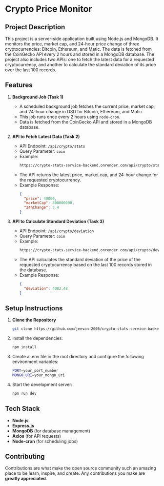 # Crypto Price Monitor

## Project Description

This project is a server-side application built using Node.js and MongoDB. It monitors the price, market cap, and 24-hour price change of three cryptocurrencies: Bitcoin, Ethereum, and Matic. The data is fetched from the CoinGecko API every 2 hours and stored in a MongoDB database. The project also includes two APIs: one to fetch the latest data for a requested cryptocurrency, and another to calculate the standard deviation of its price over the last 100 records.

## Features

1. **Background Job (Task 1)**
   - A scheduled background job fetches the current price, market cap, and 24-hour change in USD for Bitcoin, Ethereum, and Matic.
   - This job runs once every 2 hours using `node-cron`.
   - Data is fetched from the CoinGecko API and stored in a MongoDB database.

2. **API to Fetch Latest Data (Task 2)**
   - API Endpoint: `/api/crypto/stats`
   - Query Parameter: `coin`
   - Example:
     ```bash
     https://crypto-stats-service-backend.onrender.com/api/crypto/stats?coin=bitcoin
     ```
   - The API returns the latest price, market cap, and 24-hour change for the requested cryptocurrency.
   - Example Response:
     ```json
     {
       "price": 40000,
       "marketCap": 800000000,
       "24hChange": 3.4
     }
     ```

3. **API to Calculate Standard Deviation (Task 3)**
   - API Endpoint: `/api/crypto/deviation`
   - Query Parameter: `coin`
   - Example:
     ```bash
     https://crypto-stats-service-backend.onrender.com/api/crypto/deviation?coin=bitcoin
     ```
   - The API calculates the standard deviation of the price of the requested cryptocurrency based on the last 100 records stored in the database.
   - Example Response:
     ```json
     {
       "deviation": 4082.48
     }
     ```

## Setup Instructions

1. **Clone the Repository**
   ```bash
   git clone https://github.com/jeevan-2005/crypto-stats-service-backend.git
   ```
2. Install the dependencies:
    ```bash
    npm install
    ```
3. Create a .env file in the root directory and configure the following environment variables:
    ```bash
    PORT=your_port_number
    MONGO_URI=your_mongo_uri
    ```
4. Start the development server:
    ```bash
    npm run dev
    ```

## Tech Stack

- **Node.js**
- **Express.js**
- **MongoDB** (for database management)
- **Axios** (for API requests)
- **Node-cron** (for scheduling jobs)

## Contributing

Contributions are what make the open source community such an amazing place to be learn, inspire, and create. Any contributions you make are **greatly appreciated**.

